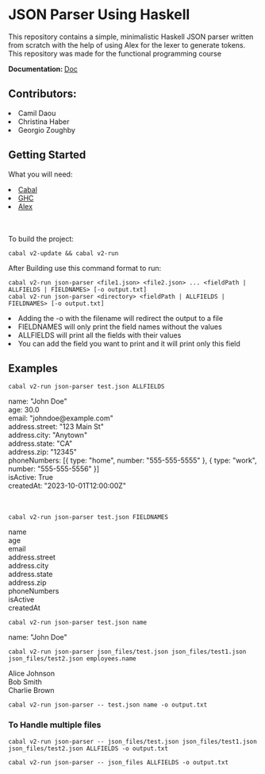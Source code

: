 <h1>JSON Parser Using Haskell</h1>
<p>
  This repository contains a simple, minimalistic Haskell JSON parser written from scratch with the help of using Alex for the lexer to generate tokens.
  This repository was made for the functional programming course
</p>
<p><b>Documentation: </b><a href="https://testusjedu-my.sharepoint.com/:b:/g/personal/christina_haber_net_usj_edu_lb/EdHsAig2RMtOqsf7ZSKu1XMBRZrSH7r3zZzZalBSsXZdDg?e=ZbzdlW" target="_blank">Doc</a></p>
  <h2>Contributors:</h2>
  <li>
  Camil Daou
  </li>
  <li>Christina Haber</li>
  <li>Georgio Zoughby</li>

  <h2>Getting Started</h2>
  <p>What you will need:</p>
  <li><a href="https://www.haskell.org/cabal/">Cabal</a></li>
  <li><a href="https://www.haskell.org/ghc/">GHC</a></li>
  <li><a href="https://hackage.haskell.org/package/alex">Alex</a></li>
  <br></br>
<p>To build the project:</p>

<p>

  ```
 cabal v2-update && cabal v2-run
```

</p>

<p>After Building use this command format to run:</p>

<p>

  ```
cabal v2-run json-parser <file1.json> <file2.json> ... <fieldPath | ALLFIELDS | FIELDNAMES> [-o output.txt]
cabal v2-run json-parser <directory> <fieldPath | ALLFIELDS | FIELDNAMES> [-o output.txt]
```
</p>
<li>Adding the -o with the filename will redirect the output to a file</li>
<li>FIELDNAMES will only print the field names without the values</li>
<li>ALLFIELDS will print all the fields with their values</li>
<li>You can add the field you want to print and it will print only this field</li>

<h2>Examples</h2>

<p>
  
  ```
  cabal v2-run json-parser test.json ALLFIELDS
  ```

</p>
<p>
name: "John Doe"<br>
age: 30.0<br>
email: "johndoe@example.com"<br>
address.street: "123 Main St"<br>
address.city: "Anytown"<br>
address.state: "CA"<br>
address.zip: "12345"<br>
phoneNumbers: [{ type: "home", number: "555-555-5555" }, { type: "work", number: "555-555-5556" }]<br>
isActive: True<br>
createdAt: "2023-10-01T12:00:00Z"<br><br><br>
</p>

<p>
  
  ```
  cabal v2-run json-parser test.json FIELDNAMES
  ```

</p>
<p>
name<br>
age<br>
email<br>
address.street<br>
address.city<br>
address.state<br>
address.zip<br>
phoneNumbers<br>
isActive<br>
createdAt<br>
</p>

<p>
  
  ```
  cabal v2-run json-parser test.json name
  ```

</p>
<p>
name: "John Doe"<br>

</p>


<p>
  
  ```
  cabal v2-run json-parser json_files/test.json json_files/test1.json json_files/test2.json employees.name 
  ```

</p>

<p>
Alice Johnson<br>
Bob Smith<br>
Charlie Brown<br>
</p>

<p>
  
  ```
  cabal v2-run json-parser -- test.json name -o output.txt
  ```

</p>

<h3>To Handle multiple files</h3>

<p>
  
  ```
  cabal v2-run json-parser -- json_files/test.json json_files/test1.json json_files/test2.json ALLFIELDS -o output.txt
  ```

</p>

<p>
  
  ```
  cabal v2-run json-parser -- json_files ALLFIELDS -o output.txt
  ```

</p>


